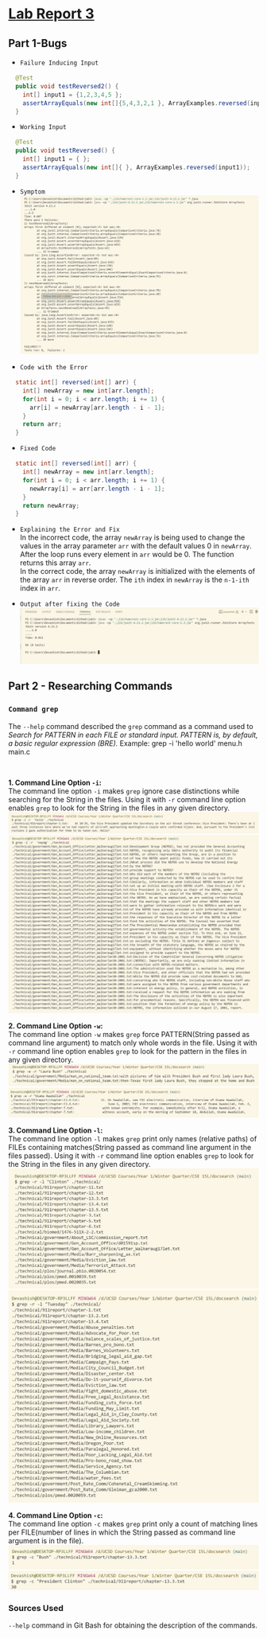 # <u> **Lab Report 3** </u> 
## **Part 1-Bugs**
* `Failure Inducing Input`
```java
  @Test
  public void testReversed2() {
    int[] input1 = {1,2,3,4,5 };
    assertArrayEquals(new int[]{5,4,3,2,1 }, ArrayExamples.reversed(input1));
  }
```
* `Working Input`
```java
  @Test
  public void testReversed() {
    int[] input1 = { };
    assertArrayEquals(new int[]{ }, ArrayExamples.reversed(input1));
  }
```  

* `Symptom`
![Running the Tests with the Bug](BugError.png) 

* `Code with the Error`
```java
  static int[] reversed(int[] arr) {
    int[] newArray = new int[arr.length];
    for(int i = 0; i < arr.length; i += 1) {
      arr[i] = newArray[arr.length - i - 1];
    }
    return arr;
  }
```  
* `Fixed Code`
```java
  static int[] reversed(int[] arr) {
    int[] newArray = new int[arr.length];
    for(int i = 0; i < arr.length; i += 1) {
      newArray[i] = arr[arr.length - i - 1];
    }
    return newArray;
  }
```
* `Explaining the Error and Fix` \
In the incorrect code, the array `newArray` is being used to change the values in the array parameter `arr` with the default values 0 in `newArray`. After the loop runs every element in `arr` would be 0. The function returns this array `arr`. \
In the correct code, the array `newArray` is initialized with the elements of the array `arr` in reverse order. The `ith` index in `newArray` is the `n-1-ith` index in `arr`. 

* `Output after fixing the Code`
![Running the tests after bug was fixed](BugFixed.png)

## **Part 2 - Researching Commands**
### `Command grep`
The `--help` command described the `grep` command as a command used to *Search for PATTERN in each FILE or standard input. PATTERN is, by default, a basic regular expression (BRE).*
Example: grep -i 'hello world' menu.h main.c

<br>

**1. Command Line Option `-i`:** \
The command line option `-i` makes `grep` ignore case distinctions while searching for the String in the files. Using it with `-r` command line option enables `grep` to look for the String in the files in any given directory. \
![cmd-i-image1](cmd-i-image1.png) 
![cmd-i-image2](cmd-i-image2.png) 

**2. Command Line Option `-w`:** \
The command line option `-w` makes `grep` force PATTERN(String passed as command line argument) to match only whole words in the file. Using it with `-r` command line option enables `grep` to look for the pattern in the files in any given directory. \
![cmd-w-image1](cmd-w-image1.png) 
![cmd-w-image2](cmd-w-image2.png) 

**3. Command Line Option `-l`:** \
The command line option `-l` makes `grep` print only names (relative paths) of FILEs containing matches(String passed as command line argument in the files passed). Using it with `-r` command line option enables `grep` to look for the String in the files in any given directory. \
![cmd-l-image1](cmd-l-image1.png) 
![cmd-l-image2](cmd-l-image2.png) 

**4. Command Line Option `-c`:** \
The command line option `-c` makes `grep`  print only a count of matching lines per FILE(number of lines in which the String passed as command line argument is in the file). \
![cmd-c-image1](cmd-c-image1.png) 
![cmd-c-image2](cmd-c-image2.png) 





### **Sources Used**
`--help` command in Git Bash for obtaining the description of the commands. 
